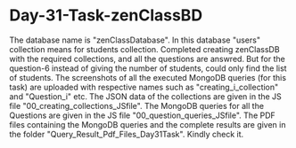 # Day-31-Task-zenClassBD
The database name is "zenClassDatabase". In this database "users" collection means for students collection. Completed creating zenClassDB with the required collections, and all the questions are answred. But for the question-6 instead of giving the number of students, could only find the list of students.
The screenshots of all the executed MongoDB queries (for this task) are uploaded with respective names such as "creating_i_collection" and "Question_i" etc.
The JSON data of the collections are given in the JS file "00_creating_collections_JSfile". The MongoDB queries for all the Questions are given in the JS file "00_question_queries_JSfile".
The PDF files containing the MongoDB queries and the complete results are given in the folder "Query_Result_Pdf_Files_Day31Task".
Kindly check it.
